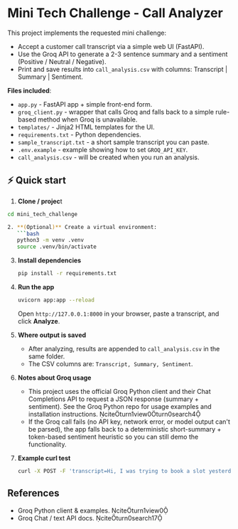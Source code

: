 # Mini Tech Challenge - Call Analyzer

This project implements the requested mini challenge:
- Accept a customer call transcript via a simple web UI (FastAPI).
- Use the Groq API to generate a 2-3 sentence summary and a sentiment (Positive / Neutral / Negative).
- Print and save results into `call_analysis.csv` with columns: Transcript | Summary | Sentiment.

**Files included**:
- `app.py` - FastAPI app + simple front-end form.
- `groq_client.py` - wrapper that calls Groq and falls back to a simple rule-based method when Groq is unavailable.
- `templates/` - Jinja2 HTML templates for the UI.
- `requirements.txt` - Python dependencies.
- `sample_transcript.txt` - a short sample transcript you can paste.
- `.env.example` - example showing how to set `GROQ_API_KEY`.
- `call_analysis.csv` - will be created when you run an analysis.

## ⚡ Quick start

1. **Clone / projec**t
```bash
cd mini_tech_challenge

2. **(Optional)** Create a virtual environment:
   ```bash
   python3 -m venv .venv
   source .venv/bin/activate
   ```

3. **Install dependencies**
   ```bash
   pip install -r requirements.txt
   ```

4. **Run the app**
   ```bash
   uvicorn app:app --reload
   ```
   Open `http://127.0.0.1:8000` in your browser, paste a transcript, and click **Analyze**.

5. **Where output is saved**
   - After analyzing, results are appended to `call_analysis.csv` in the same folder.
   - The CSV columns are: `Transcript, Summary, Sentiment`.

6. **Notes about Groq usage**
   - This project uses the official Groq Python client and their Chat Completions API to request a JSON response (summary + sentiment). See the Groq Python repo for usage examples and installation instructions. citeturn1view0turn0search4
   - If the Groq call fails (no API key, network error, or model output can't be parsed), the app falls back to a deterministic short-summary + token-based sentiment heuristic so you can still demo the functionality.

7. **Example curl test**
   ```bash
   curl -X POST -F 'transcript=Hi, I was trying to book a slot yesterday but the payment failed and I received no email confirmation.' http://127.0.0.1:8000/analyze
   ```

## References
- Groq Python client & examples. citeturn1view0
- Groq Chat / text API docs. citeturn0search17
